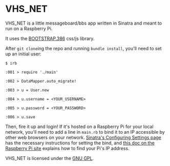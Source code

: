 VHS_NET
=======

VHS_NET is a little messageboard/bbs app written in Sinatra and meant to run on a Raspberry Pi.

It uses the [BOOTSTRAP.386](http://kristopolous.github.io/BOOTSTRA.386/) css/js library.

After `git clone`ing the repo and running `bundle install`, you'll need to set up an initial user:

`$ irb`

`:001 > require './main'`

`:002 > DataMapper.auto_migrate!`

`:003 > u = User.new`

`:004 > u.username = <YOUR_USERNAME>`

`:005 > u.password = <YOUR_PASSWORD>`

`:006 > u.save`

Then, fire it up and login! If it's hosted on a Raspberry Pi for your local network, you'll need to add a line in `main.rb` to bind it to an IP accessible by other web browsers on your network. [Sinatra's Configuring Settings page](http://www.sinatrarb.com/configuration.html) has the necessary instructions for setting the bind, and [this doc on the Raspberry Pi site](https://www.raspberrypi.org/documentation/troubleshooting/hardware/networking/ip-address.md) explains how to find your Pi's IP address.

VHS_NET is licensed under the [GNU GPL](https://github.com/kellyi/vhs_net/blob/master/LICENSE).
